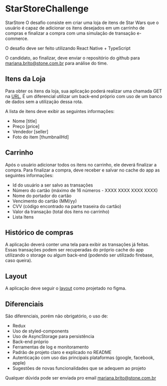 # StarStoreChallenge

StarStore
O desafio consiste em criar uma loja de itens de Star Wars que o usuário é capaz de adicionar os itens desejados em um carrinho de compras e finalizar a compra com uma simulação de transação e-commerce.

O desafio deve ser feito utilizando React Native + TypeScript

O candidato, ao finalizar, deve enviar o repositório do github para mariana.brito@stone.com.br para análise do time.

## Itens da Loja
Para obter os itens da loja, sua aplicação poderá realizar uma chamada GET na [URL](https://raw.githubusercontent.com/stone-pagamentos/desafio-mobile/master/store/products.json),
É um diferencial utilizar um back-end próprio com uso de um banco de dados sem a utilização dessa rota.

A lista de itens deve exibir as seguintes informações:

- Nome [title]
- Preço [price]
- Vendedor [seller]
- Foto do item [thumbnailHd]

## Carrinho
Após o usuário adicionar todos os itens no carrinho, ele deverá finalizar a compra. Para finalizar a compra, deve receber e salvar no cache do app as seguintes informações:

- Id do usuário a ser salvo as transações
- Número do cartão (máximo de 16 números - XXXX XXXX XXXX XXXX)
- Nome do portador do cartão
- Vencimento do cartão (MM/yy)
- CVV (código encontrado na parte traseira do cartão)
- Valor da transação (total dos itens no carrinho)
- Lista Itens

## Histórico de compras
A aplicação deverá conter uma tela para exibir as transações já feitas.
Essas transações podem ser recuperadas do próprio cache do app utilizando o storage ou algum back-end (podendo ser utilizado firebase, caso queira).

## Layout
A aplicação deve seguir o [layout](https://www.figma.com/file/ioHxpFUcGdWcfZxgFwasIR/StarStore?node-id=0%3A1) como projetado no figma.

## Diferenciais
São diferenciais, porém não obrigatório, o uso de:

- Redux
- Uso de styled-components
- Uso de AsyncStorage para persistência
- Back-end próprio
- Ferramentas de log e monitoramento
- Padrão de projeto claro e explicado no README
- Autenticação com uso das principais plataformas (google, facebook, apple)
- Sugestões de novas funcionalidades que se adequem ao projeto


Qualquer dúvida pode ser enviada pro email mariana.brito@stone.com.br
